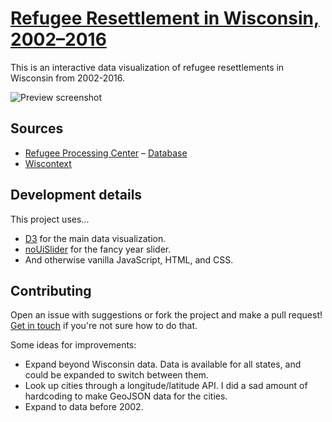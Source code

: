 # [Refugee Resettlement in Wisconsin, 2002–2016](http://kevinmcgillivray.net/wisconsin-refugees)

This is an interactive data visualization of refugee resettlements in Wisconsin from 2002-2016.

![Preview screenshot](http://kevinmcgillivray.net/wisconsin-refugees/images/preview.png)

## Sources

* [Refugee Processing Center](http://www.wrapsnet.org) – [Database](http://ireports.wrapsnet.org)
* [Wiscontext](http://www.wiscontext.org/refugee-resettlement-wisconsin-numbers)

## Development details

This project uses...

* [D3](https://d3js.org) for the main data visualization.
* [noUiSlider](https://refreshless.com/nouislider/) for the fancy year slider.
* And otherwise vanilla JavaScript, HTML, and CSS.

## Contributing

Open an issue with suggestions or fork the project and make a pull request! [Get in touch](http://twitter.com/kev_mcg) if you're not sure how to do that.

Some ideas for improvements:

* Expand beyond Wisconsin data. Data is available for all states, and could be expanded to switch between them.
* Look up cities through a longitude/latitude API. I did a sad amount of hardcoding to make GeoJSON data for the cities.
* Expand to data before 2002.
